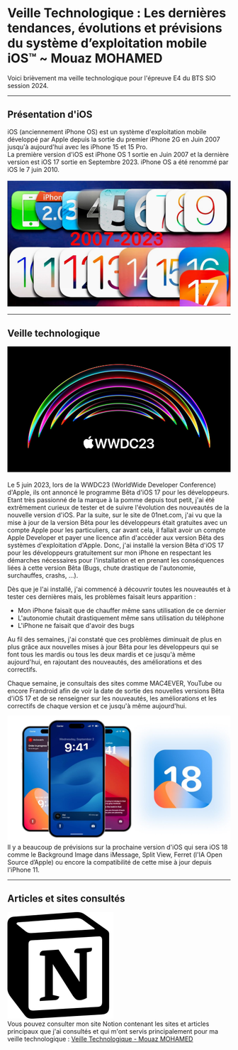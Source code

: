 # Veille Technologique : Les dernières tendances, évolutions et prévisions du système d’exploitation mobile iOS™ ~ Mouaz MOHAMED
Voici brièvement ma veille technologique pour l'épreuve E4 du BTS SIO session 2024.<br>

---

## Présentation d'iOS
iOS (anciennement iPhone OS) est un système d'exploitation mobile développé par Apple depuis la sortie du premier iPhone 2G en Juin 2007 jusqu'à aujourd'hui avec les iPhone 15 et 15 Pro.<br>
La première version d'iOS est iPhone OS 1 sortie en Juin 2007 et la dernière version est iOS 17 sortie en Septembre 2023.
iPhone OS a été renommé par iOS le 7 juin 2010.<br><br>
![ios](Annexes/ios.jpg)

---

## Veille technologique
![wwdc](Annexes/wwdc.jpg)<br><br>
Le 5 juin 2023, lors de la WWDC23 (WorldWide Developer Conference) d'Apple, ils ont annoncé le programme Bêta d'iOS 17 pour les développeurs. Etant très passionné de la marque à la pomme depuis tout petit, j'ai été extrêmement curieux de tester et de suivre l'évolution des nouveautés de la nouvelle version d'iOS. Par la suite, sur le site de 01net.com, j'ai vu que la mise à jour de la version Bêta pour les développeurs était gratuites avec un compte Apple pour les particuliers, car avant cela, il fallait avoir un compte Apple Developer et payer une licence afin d'accéder aux version Bêta des systèmes d'exploitation d'Apple. Donc, j'ai installé la version Bêta d'iOS 17 pour les développeurs gratuitement sur mon iPhone en respectant les démarches nécessaires pour l'installation et en prenant les conséquences liées à cette version Bêta (Bugs, chute drastique de l'autonomie, surchauffes, crashs, ...).

Dès que je l'ai installé, j'ai commencé à découvrir toutes les nouveautés et à tester ces dernières mais, les problèmes faisait leurs apparition : 

- Mon iPhone faisait que de chauffer même sans utilisation de ce dernier
- L'autonomie chutait drastiquement même sans utilisation du téléphone
- L'iPhone ne faisait que d'avoir des bugs

Au fil des semaines, j'ai constaté que ces problèmes diminuait de plus en plus grâce aux nouvelles mises à jour Bêta pour les développeurs qui se font tous les mardis ou tous les deux mardis et ce jusqu'à même aujourd'hui, en rajoutant des nouveautés, des améliorations et des correctifs.

Chaque semaine, je consultais des sites comme MAC4EVER, YouTube ou encore Frandroid afin de voir la date de sortie des nouvelles versions Bêta d'iOS 17 et de se renseigner sur les nouveautés, les améliorations et les correctifs de chaque version et ce jusqu'à même aujourd'hui. <br>

![18](Annexes/18.jpg)
Il y a beaucoup de prévisions sur la prochaine version d'iOS qui sera iOS 18 comme le Background Image dans iMessage, Split View, Ferret (l'IA Open Source d’Apple) ou encore la compatibilité de cette mise à jour depuis l'iPhone 11. 

---

## Articles et sites consultés

![notion](Annexes/lg.png)<br>
Vous pouvez consulter mon site Notion contenant les sites et articles principaux que j'ai consultés et qui m'ont servis principalement pour ma veille technologique : [Veille Technologique - Mouaz MOHAMED](https://www.bit.ly/mouaz-ios "Consulter ma veille technologique")